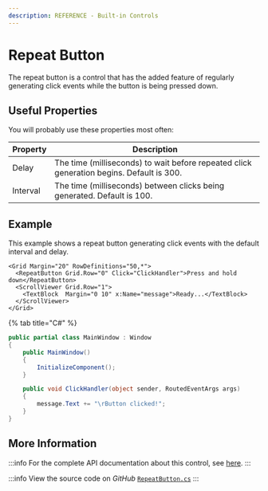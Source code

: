 ```yaml
---
description: REFERENCE - Built-in Controls
---
```


# Repeat Button

The repeat button is a control that has the added feature of regularly generating click events while the button is being pressed down.

## Useful Properties

You will probably use these properties most often:

| Property | Description                                                                              |
| -------- | ---------------------------------------------------------------------------------------- |
| Delay    | The time (milliseconds) to wait before repeated click generation begins. Default is 300. |
| Interval | The time (milliseconds) between clicks being generated. Default is 100.                  |

## Example

This example shows a repeat button generating click events with the default interval and delay.



```
<Grid Margin="20" RowDefinitions="50,*">
  <RepeatButton Grid.Row="0" Click="ClickHandler">Press and hold down</RepeatButton>
  <ScrollViewer Grid.Row="1">
    <TextBlock  Margin="0 10" x:Name="message">Ready...</TextBlock>
  </ScrollViewer>
</Grid>
```


{% tab title="C#" %}
```csharp
public partial class MainWindow : Window
{
    public MainWindow()
    {
        InitializeComponent();
    }

    public void ClickHandler(object sender, RoutedEventArgs args)
    {
        message.Text += "\rButton clicked!";
    }
}
```



<!--figure><img src="../../../.gitbook/assets/repeatbutton.gif" alt=""><figcaption></figcaption></figure-->

## More Information

:::info
For the complete API documentation about this control, see [here](http://reference.avaloniaui.net/api/Avalonia.Controls/RepeatButton/).
:::

:::info
View the source code on _GitHub_ [`RepeatButton.cs`](https://github.com/AvaloniaUI/Avalonia/blob/master/src/Avalonia.Controls/RepeatButton.cs)
:::
